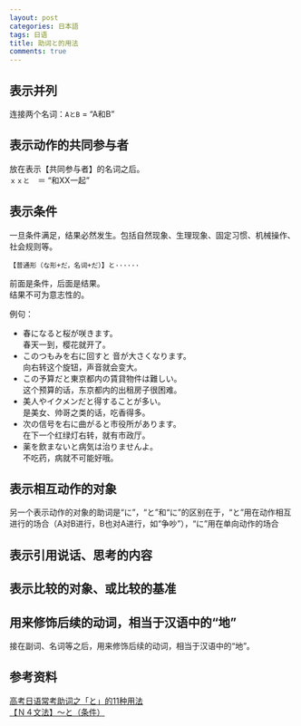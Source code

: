 ```yaml
---
layout: post
categories: 日本語
tags: 日语
title: 助词と的用法
comments: true
---
```


## 表示并列
连接两个名词：`AとB` = “A和B”  

## 表示动作的共同参与者
放在表示【共同参与者】的名词之后。  
`ｘｘと`　＝ “和XX一起”  

## 表示条件
一旦条件满足，结果必然发生。包括自然现象、生理现象、固定习惯、机械操作、社会规则等。
```
【普通形（な形+だ，名词+だ）】と······
```
前面是条件，后面是结果。  
结果不可为意志性的。

例句：  
- 春になると桜が咲きます。  
春天一到，樱花就开了。  
- このつもみを右に回すと 音が大さくなります。  
向右转这个旋钮，声音就会变大。  
- この予算だと東京都内の賃貸物件は難しい。  
这个预算的话，东京都内的出租房子很困难。  
- 美人やイクメンだと得することが多い。  
是美女、帅哥之类的话，吃香得多。  
- 次の信号を右に曲がると市役所があります。  
在下一个红绿灯右转，就有市政厅。  
- 薬を飲まないと病気は治りませんよ。  
不吃药，病就不可能好哦。  

## 表示相互动作的对象
另一个表示动作的对象的助词是“に”，“と”和“に”的区别在于，“と”用在动作相互进行的场合（A对B进行，B也对A进行，如“争吵”），“に”用在单向动作的场合  

## 表示引用说话、思考的内容
## 表示比较的对象、或比较的基准
## 用来修饰后续的动词，相当于汉语中的“地”
接在副词、名词等之后，用来修饰后续的动词，相当于汉语中的“地”。

## 参考资料
[高考日语常考助词之「と」的11种用法](https://zhuanlan.zhihu.com/p/65320065)  
[【Ｎ４文法】～と（条件）](https://www.youtube.com/watch?v=9f2BnjvKOW8)  